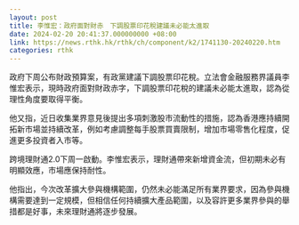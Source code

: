 ```yaml
---
layout: post
title: 李惟宏：政府面對財赤　下調股票印花稅建議未必能太進取
date: 2024-02-20 20:41:37.000000000 +08:00
link: https://news.rthk.hk/rthk/ch/component/k2/1741130-20240220.htm
categories: rthk
---
```


政府下周公布財政預算案，有政黨建議下調股票印花稅。立法會金融服務界議員李惟宏表示，現時政府面對財政赤字，下調股票印花稅的建議未必能太進取，認為從理性角度要取得平衡。

他又指，近日收集業界意見後提出多項刺激股市流動性的措施，認為香港應持續開拓新市場並持續改革，例如考慮調整每手股票買賣限制，增加市場零售化程度，促進更多投資者入市等。

跨境理財通2.0下周一啟動。李惟宏表示，理財通帶來新增資金流，但初期未必有明顯效應，市場應保持耐性。

他指出，今次改革擴大參與機構範圍，仍然未必能滿足所有業界要求，因為參與機構需要達到一定規模，但相信任何持續擴大產品範圍，以及容許更多業界參與的舉措都是好事，未來理財通將逐步發展。
